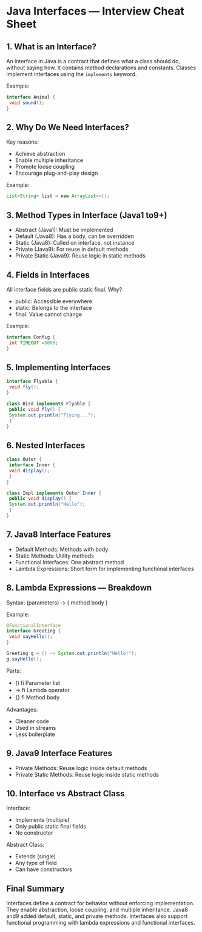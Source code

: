 # Java Interfaces — Interview Cheat Sheet

## 1. What is an Interface?

An interface in Java is a contract that defines what a class should do, without saying how. It contains method declarations and constants. Classes implement interfaces using the `implements` keyword.

Example:
```java
interface Animal {
 void sound();
}
```

## 2. Why Do We Need Interfaces?

Key reasons:
- Achieve abstraction
- Enable multiple inheritance
- Promote loose coupling
- Encourage plug-and-play design

Example:
```java
List<String> list = new ArrayList<>();
```

## 3. Method Types in Interface (Java1 to9+)
- Abstract (Java1): Must be implemented
- Default (Java8): Has a body, can be overridden
- Static (Java8): Called on interface, not instance
- Private (Java9): For reuse in default methods
- Private Static (Java9): Reuse logic in static methods

## 4. Fields in Interfaces

All interface fields are public static final.
Why?
- public: Accessible everywhere
- static: Belongs to the interface
- final: Value cannot change

Example:
```java
interface Config {
 int TIMEOUT =5000;
}
```

## 5. Implementing Interfaces

```java
interface Flyable {
 void fly();
}

class Bird implements Flyable {
 public void fly() {
 System.out.println("Flying...");
 }
}
```

## 6. Nested Interfaces

```java
class Outer {
 interface Inner {
 void display();
 }
}

class Impl implements Outer.Inner {
 public void display() {
 System.out.println("Hello");
 }
}
```

## 7. Java8 Interface Features

- Default Methods: Methods with body
- Static Methods: Utility methods
- Functional Interfaces: One abstract method
- Lambda Expressions: Short form for implementing functional interfaces

## 8. Lambda Expressions — Breakdown
Syntax: (parameters) -> { method body }

Example:
```java
@FunctionalInterface
interface Greeting {
 void sayHello();
}

Greeting g = () -> System.out.println("Hello!");
g.sayHello();
```

Parts:
- () ﬁ Parameter list
- -> ﬁ Lambda operator
- {} ﬁ Method body

Advantages:
- Cleaner code
- Used in streams
- Less boilerplate

## 9. Java9 Interface Features

- Private Methods: Reuse logic inside default methods
- Private Static Methods: Reuse logic inside static methods

## 10. Interface vs Abstract Class

Interface:
- Implements (multiple)
- Only public static final fields
- No constructor

Abstract Class:
- Extends (single)
- Any type of field
- Can have constructors

## Final Summary

Interfaces define a contract for behavior without enforcing implementation. They enable abstraction, loose coupling, and multiple inheritance. Java8 and9 added default, static, and private methods. Interfaces also support functional programming with lambda expressions and functional interfaces.